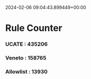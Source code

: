2024-02-06 09:04:43.899449+00:00
# Rule Counter 
 ### UCATE : 435206

 ### Veneto : 158765

 ### Allowlist : 13930